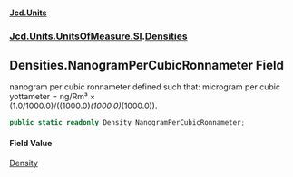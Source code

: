 #### [Jcd.Units](index.md 'index')
### [Jcd.Units.UnitsOfMeasure.SI](Jcd.Units.UnitsOfMeasure.SI.md 'Jcd.Units.UnitsOfMeasure.SI').[Densities](Densities.md 'Jcd.Units.UnitsOfMeasure.SI.Densities')

## Densities.NanogramPerCubicRonnameter Field

nanogram per cubic ronnameter defined such that: microgram per cubic yottameter = ng/Rm³ ×  
(1.0/1000.0)/((1000.0)*(1000.0)*(1000.0)).

```csharp
public static readonly Density NanogramPerCubicRonnameter;
```

#### Field Value
[Density](Density.md 'Jcd.Units.UnitTypes.Density')